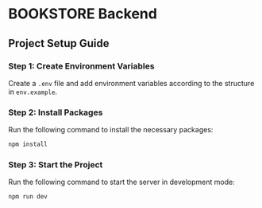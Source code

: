 # BOOKSTORE Backend

## Project Setup Guide

### Step 1: Create Environment Variables
Create a `.env` file and add environment variables according to the structure in `env.example`.

### Step 2: Install Packages
Run the following command to install the necessary packages:
```sh
npm install
```

### Step 3: Start the Project
Run the following command to start the server in development mode:
```sh
npm run dev
```

